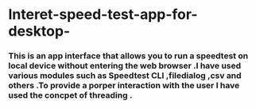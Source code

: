 # Interet-speed-test-app-for-desktop-

### This is an app interface that allows you to run a speedtest on local device without entering the web browser .I have used various modules such as Speedtest CLI ,filedialog ,csv and others .To provide a porper interaction with the user I have used the concpet of threading .
